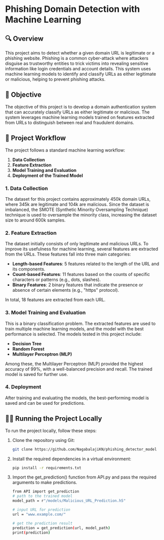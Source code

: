 # Phishing Domain Detection with Machine Learning

## 🔍 Overview

This project aims to detect whether a given domain URL is legitimate or a phishing website. Phishing is a common cyber-attack where attackers disguise as trustworthy entities to trick victims into revealing sensitive information like login credentials and account details. This system uses machine learning models to identify and classify URLs as either legitimate or malicious, helping to prevent phishing attacks.

## 🎯 Objective

The objective of this project is to develop a domain authentication system that can accurately classify URLs as either legitimate or malicious. The system leverages machine learning models trained on features extracted from URLs to distinguish between real and fraudulent domains.

## 🚀 Project Workflow

The project follows a standard machine learning workflow:
1. **Data Collection**
2. **Feature Extraction**
3. **Model Training and Evaluation**
4. **Deployment of the Trained Model**

### 1. Data Collection

The dataset for this project contains approximately 450k domain URLs, where 345k are legitimate and 104k are malicious. Since the dataset is imbalanced, the SMOTE (Synthetic Minority Oversampling Technique) technique is used to oversample the minority class, increasing the dataset size to around 600k samples.

### 2. Feature Extraction

The dataset initially consists of only legitimate and malicious URLs. To improve its usefulness for machine learning, several features are extracted from the URLs. These features fall into three main categories:

- **Length-based Features**: 5 features related to the length of the URL and its components.
- **Count-based Features**: 11 features based on the counts of specific characters or patterns (e.g., dots, slashes).
- **Binary Features**: 2 binary features that indicate the presence or absence of certain elements (e.g., "https" protocol).

In total, 18 features are extracted from each URL.

### 3. Model Training and Evaluation

This is a binary classification problem. The extracted features are used to train multiple machine learning models, and the model with the best performance is selected. The models tested in this project include:

- **Decision Tree**
- **Random Forest**
- **Multilayer Perceptron (MLP)**

Among these, the Multilayer Perceptron (MLP) provided the highest accuracy of 99%, with a well-balanced precision and recall. The trained model is saved for further use.

### 4. Deployment

After training and evaluating the models, the best-performing model is saved and can be used for predictions.

## 👨‍💻 Running the Project Locally

To run the project locally, follow these steps:

1. Clone the repository using Git:
   ```bash
   git clone https://github.com/NagabalajiKN/phishing_detector_model
2. Install the required dependencies in a virtual environment:
   ```bash
   pip install -r requirements.txt
3. Import the get_prediction() function from API.py and pass the required arguments to make predictions.
   ```bash
   from API import get_prediction
   # path to the trained model
   model_path = r"/models/Malicious_URL_Prediction.h5"

   # input URL for prediction
   url = "www.example.com/"

   # get the prediction result
   prediction = get_prediction(url, model_path)
   print(prediction)
